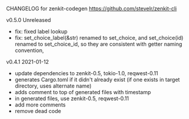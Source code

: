 CHANGELOG for zenkit-codegen https://github.com/stevelr/zenkit-cli

v0.5.0 Unreleased

- fix: fixed label lookup
- fix: set_choice_label(&str) renamed to set_choice,
       and set_choice(id) renamed to set_choice_id,
       so they are consistent with getter naming convention,

v0.4.1 2021-01-12

- update dependencies to zenkit-0.5, tokio-1.0, reqwest-0.11
- generates Cargo.toml if it didn't already exist
  (if one exists in target directory, uses alternate name)
- adds comment to top of generated files with timestamp
- in generated files, use zenkit-0.5, reqwest-0.11
- add more comments
- remove dead code

